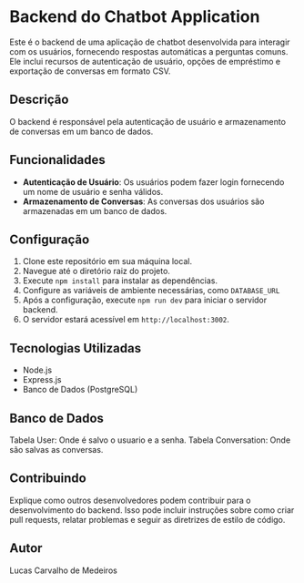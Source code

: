 # Backend do Chatbot Application

Este é o backend de uma aplicação de chatbot desenvolvida para interagir com os usuários, fornecendo respostas automáticas a perguntas comuns. Ele inclui recursos de autenticação de usuário, opções de empréstimo e exportação de conversas em formato CSV.

## Descrição

O backend é responsável pela autenticação de usuário e armazenamento de conversas em um banco de dados.

## Funcionalidades

- **Autenticação de Usuário**: Os usuários podem fazer login fornecendo um nome de usuário e senha válidos.
- **Armazenamento de Conversas**: As conversas dos usuários são armazenadas em um banco de dados.

## Configuração

1. Clone este repositório em sua máquina local.
2. Navegue até o diretório raiz do projeto.
3. Execute `npm install` para instalar as dependências.
4. Configure as variáveis de ambiente necessárias, como `DATABASE_URL`
5. Após a configuração, execute `npm run dev` para iniciar o servidor backend.
6. O servidor estará acessível em `http://localhost:3002`.

## Tecnologias Utilizadas

- Node.js
- Express.js
- Banco de Dados (PostgreSQL)

## Banco de Dados

Tabela User: Onde é salvo o usuario e a senha.
Tabela Conversation: Onde são salvas as conversas.

## Contribuindo

Explique como outros desenvolvedores podem contribuir para o desenvolvimento do backend. Isso pode incluir instruções sobre como criar pull requests, relatar problemas e seguir as diretrizes de estilo de código.

## Autor

Lucas Carvalho de Medeiros
